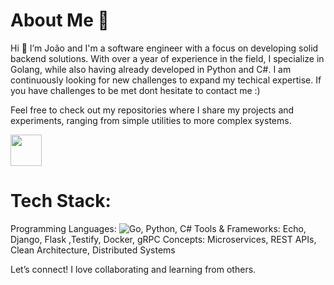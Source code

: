 # About Me 💫
Hi 👋 I’m João and I'm a software engineer with a focus on developing solid backend solutions. With over a year of experience in the field, I specialize in Golang, while also having already developed in Python and C#. I am continuously looking for new challenges to expand my techical expertise. If you have challenges to be met dont hesitate to contact me :)

Feel free to check out my repositories where I share my projects and experiments, ranging from simple utilities to more complex systems.

<img src="https://upload.wikimedia.org/wikipedia/commons/thumb/0/05/Go_Logo_Blue.svg/1200px-Go_Logo_Blue.svg.png" width="50" height="50">

# Tech Stack:
Programming Languages: ![Go](https://upload.wikimedia.org/wikipedia/commons/0/05/Golang_logo.svg), Python, C#
Tools & Frameworks: Echo, Django, Flask ,Testify, Docker, gRPC
Concepts: Microservices, REST APIs, Clean Architecture, Distributed Systems

Let’s connect! I love collaborating and learning from others.
